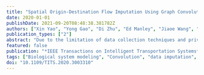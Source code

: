 ```yaml
---
title: "Spatial Origin-Destination Flow Imputation Using Graph Convolutional Networks"
date: 2020-01-01
publishDate: 2021-09-20T08:48:38.381782Z
authors: ["Xin Yao", "Yong Gao", "Di Zhu", "Ed Manley", "Jiaoe Wang", "Yu Liu"]
publication_types: ["2"]
abstract: "Due to the limitation of data collection techniques and privacy issues, the problem of missing spatial origin-destination flows frequently occurs. Data imputation provides great support for the acquisition of complete flow data, which enables us to better understand regional connections and mobility patterns. However, existing models or approaches neglect the network structure of spatial flows, thus resulting in inappropriate estimates and a low performance. The development of graph neural networks offers a powerful tool to deal with graph-structured data. In this article, we proposed a spatial interaction graph convolutional network model, which combines graph convolution and a mapping function to predict flow data from the perspective of network learning. This model utilizes geographical unit embedding in local spatial networks to improve prediction accuracy. A negative sampling technique is adopted to reduce misestimation. Experiments on Beijing taxi trip data verified the usefulness of our model in spatial flow prediction. We also demonstrated that a biased training sample had a negative impact on the model's performance. More attributes of geographical units, a more proper negative sampling rate and a larger training set can increase the prediction accuracy of flow data."
featured: false
publication: "*IEEE Transactions on Intelligent Transportation Systems*"
tags: ["Biological system modeling", "Convolution", "data imputation", "Data models", "graph convolution", "graph embedding", "Gravity", "Neural networks", "Origin-destination flow", "Predictive models", "Spatial databases", "spatial interaction network"]
doi: "10.1109/TITS.2020.3003310"
---
```


